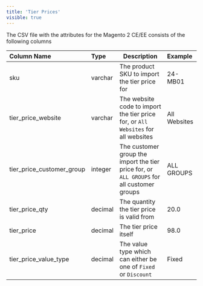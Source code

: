 ```yaml
---
title: 'Tier Prices'
visible: true
---
```


The CSV file with the attributes for the Magento 2 CE/EE consists of the following columns

| Column Name               | Type     | Description                                                                               | Example      |
|:--------------------------|:---------|-------------------------------------------------------------------------------------------|:-------------|
| sku                       | varchar  | The product SKU to import the tier price for                                              |      24-MB01 |
| tier_price_website        | varchar  | The website code to import the tier price for, or `All Websites` for all websites         | All Websites |
| tier_price_customer_group | integer  | The customer group the import the tier price for, or `ALL GROUPS` for all customer groups |   ALL GROUPS |
| tier_price_qty            | decimal  | The quantity the tier price is valid from                                                 |         20.0 |
| tier_price                | decimal  | The tier price itself                                                                     |         98.0 |
| tier_price_value_type     | decimal  | The value type which can either be one of `Fixed` or `Discount`                           |        Fixed |
